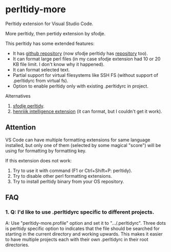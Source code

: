 # perltidy-more

Perltidy extension for Visual Studio Code.

More perltidy, then pertidy extension by sfodje.

This perltidy has some extended features:

- It has [github repository](https://github.com/kak-tus/perltidy-more) (now sfodje perltidy has [repository](https://github.com/sfodje/perltidy) too).
- It can format large perl files (in my case sfodje extension had 10 or 20 KB file limit. I don't know why it happened).
- It can format selected text.
- Partial support for virtual filesystems like SSH FS (without support of .perltidyrc from virtual fs).
- Option to enable perltidy only with existing .perltidyrc in project.

Alternatives
1. [sfodje perltidy](https://github.com/sfodje/perltidy).
2. [henriiik intelligence extension](https://github.com/henriiik/vscode-perl) (it can format, but I couldn't get it work).

## Attention

VS Code can have multiple formatting extensions for same language installed, but only one of them (selected by some magical "score") will be using for formatting by formatting key.

If this extension does not work:

1. Try to use it with command (F1 or Ctrl+Shift+P: perltidy).
2. Try to disable other perl formatting extensions.
3. Try to install perltidy binary from your OS repository.

## FAQ

### 1. Q: I'd like to use .perltidyrc specific to different projects.

A: Use "perltidy-more.profile" option and set it to ".../.perltidyrc". Three dots is perltidy specific option to indicates that the file should be searched for starting in the current directory and working upwards. This makes it easier to have multiple projects each with their own .perltidyrc in their root directories.
